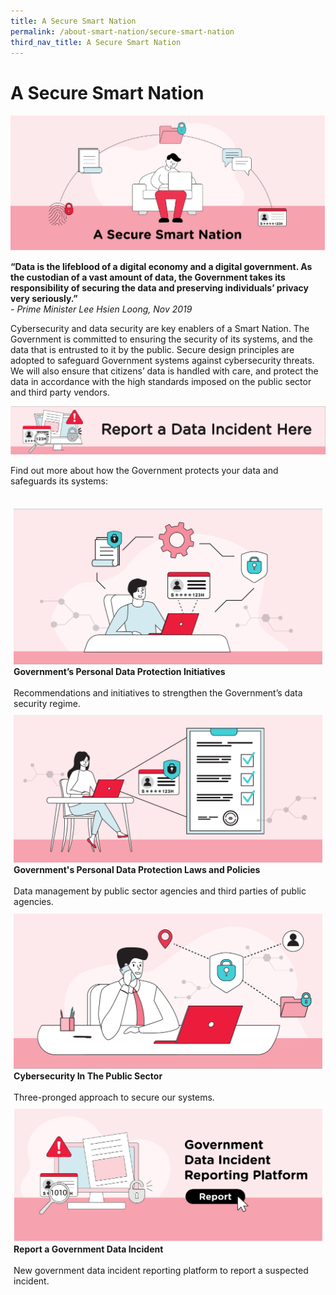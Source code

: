 ```yaml
---
title: A Secure Smart Nation
permalink: /about-smart-nation/secure-smart-nation
third_nav_title: A Secure Smart Nation
---
```

# A Secure Smart Nation
![A Secure Smart Nation overview](/images/secure-smart-nation-wip.png)

**“Data is the lifeblood of a digital economy and a digital government. As the custodian of a vast amount of data, the Government takes its responsibility of securing the data and preserving individuals’ privacy very seriously.”**<br>
*- Prime Minister Lee Hsien Loong, Nov 2019*

Cybersecurity and data security are key enablers of a Smart Nation. The Government is committed to ensuring the security of its systems, and the data that is entrusted to it by the public. Secure design principles are adopted to safeguard Government systems against cybersecurity threats. We will also ensure that citizens’ data is handled with care, and protect the data in accordance with the high standards imposed on the public sector and third party vendors.

<a href="/about-smart-nation/secure-smart-nation/report-data-incident"><img src="/images/rdi-banner-wip.png"></a><br>

Find out more about how the Government protects your data and safeguards its systems:          

<br>
<div style="width:100%;display:flex;flex-wrap:wrap;">  
  <div style="flex:50%;padding:1%;"> 
    <a href="/about-smart-nation/secure-smart-nation/pdp-initiatives"><img src="/images/PDP-wip.png"></a><br>
    <div class="header"><b>Government’s Personal Data Protection Initiatives</b></div>
    <br>
    <div class="para">Recommendations and initiatives to strengthen the Government’s data security regime.</div>
  </div>
  <div style="flex:50%;padding:1%;"> 
    <a href="/about-smart-nation/secure-smart-nation/personal-data-protection"><img src="/images/law-policies-wip.png"></a><br>   
    <div class="header"><b>Government's Personal Data Protection Laws and Policies</b></div>
    <br>
    <div class="para">Data management by public sector agencies and third parties of public agencies.</div>
  </div>
</div> 
<div style="width:100%;display:flex;flex-wrap:wrap;">  
  <div style="flex:50%;padding:1%;"> 
    <a href="/about-smart-nation/secure-smart-nation/cybersecurity"><img src="/images/cyber-security-wip.png"></a><br>
    <div class="header"><b>Cybersecurity In The Public Sector</b></div>
    <br>
    <div class="para">Three-pronged approach to secure our systems.</div>
  </div>     
  <div style="flex:50%;padding:1%;">
    <a href="/about-smart-nation/secure-smart-nation/report-data-incident/"><img src="/images/rdi-wip.png"></a><br>
    <div class="header"><b>Report a Government Data Incident</b></div>
    <br>
    <div class="para">New government data incident reporting platform to report a suspected incident.</div>
  </div>
</div>